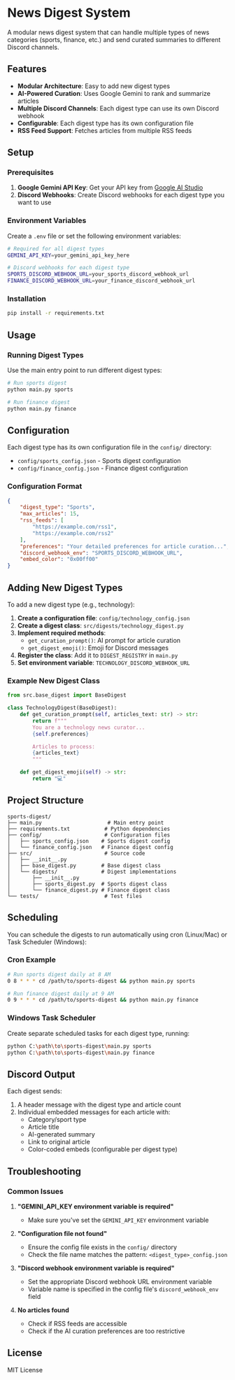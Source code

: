 # News Digest System

A modular news digest system that can handle multiple types of news categories (sports, finance, etc.) and send curated summaries to different Discord channels.

## Features

- **Modular Architecture**: Easy to add new digest types
- **AI-Powered Curation**: Uses Google Gemini to rank and summarize articles
- **Multiple Discord Channels**: Each digest type can use its own Discord webhook
- **Configurable**: Each digest type has its own configuration file
- **RSS Feed Support**: Fetches articles from multiple RSS feeds

## Setup

### Prerequisites

1. **Google Gemini API Key**: Get your API key from [Google AI Studio](https://makersuite.google.com/app/apikey)
2. **Discord Webhooks**: Create Discord webhooks for each digest type you want to use

### Environment Variables

Create a `.env` file or set the following environment variables:

```bash
# Required for all digest types
GEMINI_API_KEY=your_gemini_api_key_here

# Discord webhooks for each digest type
SPORTS_DISCORD_WEBHOOK_URL=your_sports_discord_webhook_url
FINANCE_DISCORD_WEBHOOK_URL=your_finance_discord_webhook_url
```

### Installation

```bash
pip install -r requirements.txt
```

## Usage

### Running Digest Types

Use the main entry point to run different digest types:

```bash
# Run sports digest
python main.py sports

# Run finance digest
python main.py finance
```

## Configuration

Each digest type has its own configuration file in the `config/` directory:

- `config/sports_config.json` - Sports digest configuration
- `config/finance_config.json` - Finance digest configuration

### Configuration Format

```json
{
    "digest_type": "Sports",
    "max_articles": 15,
    "rss_feeds": [
        "https://example.com/rss1",
        "https://example.com/rss2"
    ],
    "preferences": "Your detailed preferences for article curation...",
    "discord_webhook_env": "SPORTS_DISCORD_WEBHOOK_URL",
    "embed_color": "0x00ff00"
}
```

## Adding New Digest Types

To add a new digest type (e.g., technology):

1. **Create a configuration file**: `config/technology_config.json`
2. **Create a digest class**: `src/digests/technology_digest.py`
3. **Implement required methods**:
   - `get_curation_prompt()`: AI prompt for article curation
   - `get_digest_emoji()`: Emoji for Discord messages
4. **Register the class**: Add it to `DIGEST_REGISTRY` in `main.py`
5. **Set environment variable**: `TECHNOLOGY_DISCORD_WEBHOOK_URL`

### Example New Digest Class

```python
from src.base_digest import BaseDigest

class TechnologyDigest(BaseDigest):
    def get_curation_prompt(self, articles_text: str) -> str:
        return f"""
        You are a technology news curator...
        {self.preferences}

        Articles to process:
        {articles_text}
        """

    def get_digest_emoji(self) -> str:
        return "💻"
```

## Project Structure

```
sports-digest/
├── main.py                     # Main entry point
├── requirements.txt           # Python dependencies
├── config/                    # Configuration files
│   ├── sports_config.json    # Sports digest config
│   └── finance_config.json   # Finance digest config
├── src/                       # Source code
│   ├── __init__.py
│   ├── base_digest.py        # Base digest class
│   └── digests/              # Digest implementations
│       ├── __init__.py
│       ├── sports_digest.py  # Sports digest class
│       └── finance_digest.py # Finance digest class
└── tests/                     # Test files
```

## Scheduling

You can schedule the digests to run automatically using cron (Linux/Mac) or Task Scheduler (Windows):

### Cron Example

```bash
# Run sports digest daily at 8 AM
0 8 * * * cd /path/to/sports-digest && python main.py sports

# Run finance digest daily at 9 AM
0 9 * * * cd /path/to/sports-digest && python main.py finance
```

### Windows Task Scheduler

Create separate scheduled tasks for each digest type, running:

```bash
python C:\path\to\sports-digest\main.py sports
python C:\path\to\sports-digest\main.py finance
```

## Discord Output

Each digest sends:

1. A header message with the digest type and article count
2. Individual embedded messages for each article with:
   - Category/sport type
   - Article title
   - AI-generated summary
   - Link to original article
   - Color-coded embeds (configurable per digest type)

## Troubleshooting

### Common Issues

1. **"GEMINI_API_KEY environment variable is required"**
   - Make sure you've set the `GEMINI_API_KEY` environment variable

2. **"Configuration file not found"**
   - Ensure the config file exists in the `config/` directory
   - Check the file name matches the pattern: `<digest_type>_config.json`

3. **"Discord webhook environment variable is required"**
   - Set the appropriate Discord webhook URL environment variable
   - Variable name is specified in the config file's `discord_webhook_env` field

4. **No articles found**
   - Check if RSS feeds are accessible
   - Check if the AI curation preferences are too restrictive

## License

MIT License
